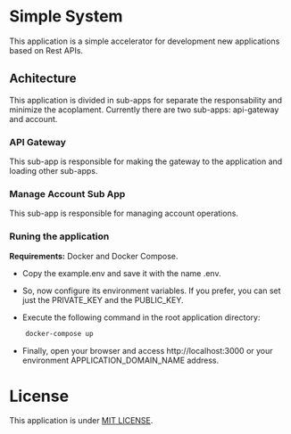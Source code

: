 # Simple System
This application is a simple accelerator for development new applications based on Rest APIs.

## Achitecture
This application is divided in sub-apps for separate the responsability and minimize the acoplament. Currently there are two sub-apps: api-gateway and account.

### API Gateway
This sub-app is responsible for making the gateway to the application and loading other sub-apps.

### Manage Account Sub App
This sub-app is responsible for managing account operations.

### Runing the application
**Requirements:** Docker and Docker Compose.

- Copy the example.env and save it with the name .env.

- So, now configure its environment variables. If you prefer, you can set just the PRIVATE_KEY and the PUBLIC_KEY.

- Execute the following command in the root application directory: 
```sh
    docker-compose up
```

 - Finally, open your browser and access http://localhost:3000 or your environment APPLICATION_DOMAIN_NAME address.

# License
This application is under [MIT LICENSE](./LICENSE).